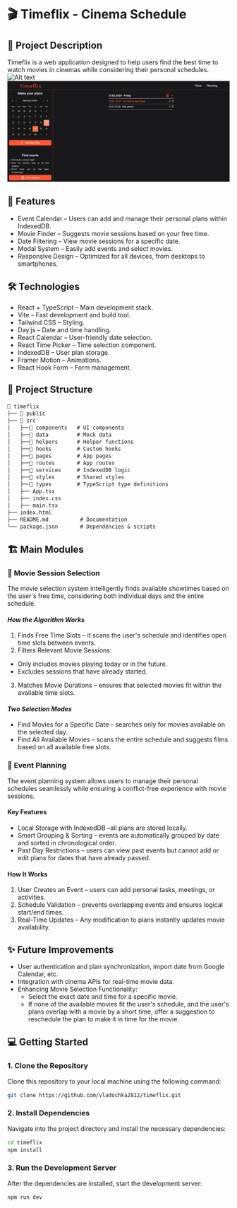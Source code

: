 # 🎬 Timeflix - Cinema Schedule

## 📌 Project Description

Timeflix is a web application designed to help users find the best time to watch movies in cinemas while considering their personal schedules.
![Alt text](image-1.png)
![Alt text](image.png)

## 🚀 Features

- Event Calendar – Users can add and manage their personal plans within IndexedDB.
- Movie Finder – Suggests movie sessions based on your free time.
- Date Filtering – View movie sessions for a specific date.
- Modal System – Easily add events and select movies.
- Responsive Design – Optimized for all devices, from desktops to smartphones.

## 🛠️ Technologies

- React + TypeScript – Main development stack.
- Vite – Fast development and build tool.
- Tailwind CSS – Styling.
- Day.js – Date and time handling.
- React Calendar – User-friendly date selection.
- React Time Picker – Time selection component.
- IndexedDB – User plan storage.
- Framer Motion – Animations.
- React Hook Form – Form management.

## 📂 Project Structure

```
📂 timeflix
├── 📂 public
├── 📂 src
│   ├──📂 components   # UI components
│   ├──📂 data         # Mock data
│   ├──📂 helpers      # Helper functions
│   ├──📂 hooks        # Custom hooks
│   ├──📂 pages        # App pages
│   ├──📂 routes       # App routes
│   ├──📂 services     # IndexedDB logic
│   ├──📂 styles       # Shared styles
│   ├──📂 types        # TypeScript type definitions
│   ├── App.tsx
│   ├── index.css
│   ├── main.tsx
├── index.html
├── README.md          # Documentation
└── package.json       # Dependencies & scripts
```

## 🏗️ Main Modules

### 🎥 **Movie Session Selection**

The movie selection system intelligently finds available showtimes based on the user's free time, considering both individual days and the entire schedule.

#### **_How the Algorithm Works_**

1. Finds Free Time Slots – it scans the user's schedule and identifies open time slots between events.
2. Filters Relevant Movie Sessions:

- Only includes movies playing today or in the future.
- Excludes sessions that have already started.

3. Matches Movie Durations – ensures that selected movies fit within the available time slots.

#### **_Two Selection Modes_**

- Find Movies for a Specific Date – searches only for movies available on the selected day.
- Find All Available Movies – scans the entire schedule and suggests films based on all available free slots.

### 📅 **Event Planning**

The event planning system allows users to manage their personal schedules seamlessly while ensuring a conflict-free experience with movie sessions.

#### **Key Features**

- Local Storage with IndexedDB –all plans are stored locally.
- Smart Grouping & Sorting – events are automatically grouped by date and sorted in chronological order.
- Past Day Restrictions – users can view past events but cannot add or edit plans for dates that have already passed.

#### **How It Works**

1. User Creates an Event – users can add personal tasks, meetings, or activities.
2. Schedule Validation – prevents overlapping events and ensures logical start/end times.
3. Real-Time Updates – Any modification to plans instantly updates movie availability.

## ✨ Future Improvements

- User authentication and plan synchronization, import date from Google Calendar, etc.
- Integration with cinema APIs for real-time movie data.
- Enhancing Movie Selection Functionality:
    -  Select the exact date and time for a specific movie.
    - If none of the available movies fit the user's schedule, and the user's plans overlap with a movie by a short time, offer a suggestion to reschedule the plan to make it in time for the movie.

## 💻 Getting Started
### 1. Clone the Repository

Clone this repository to your local machine using the following command:

```bash
git clone https://github.com/vladochka2812/timeflix.git
```

### 2. Install Dependencies
Navigate into the project directory and install the necessary dependencies:

```bash
cd timeflix
npm install
```
### 3. Run the Development Server
After the dependencies are installed, start the development server:
```bash
npm run dev
```